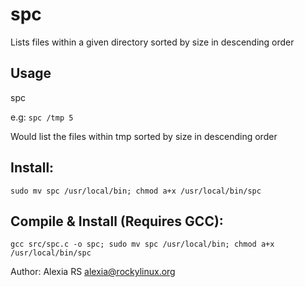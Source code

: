 # spc
Lists files within a given directory sorted by size in descending order

## Usage

spc <directory> <number of rows to list>

e.g: ```spc /tmp 5``` 

Would list the files within tmp sorted by size in descending order


## Install: 
```sudo mv spc /usr/local/bin; chmod a+x /usr/local/bin/spc```

## Compile & Install (Requires GCC):
```gcc src/spc.c -o spc; sudo mv spc /usr/local/bin; chmod a+x /usr/local/bin/spc```

Author: Alexia RS <alexia@rockylinux.org>
